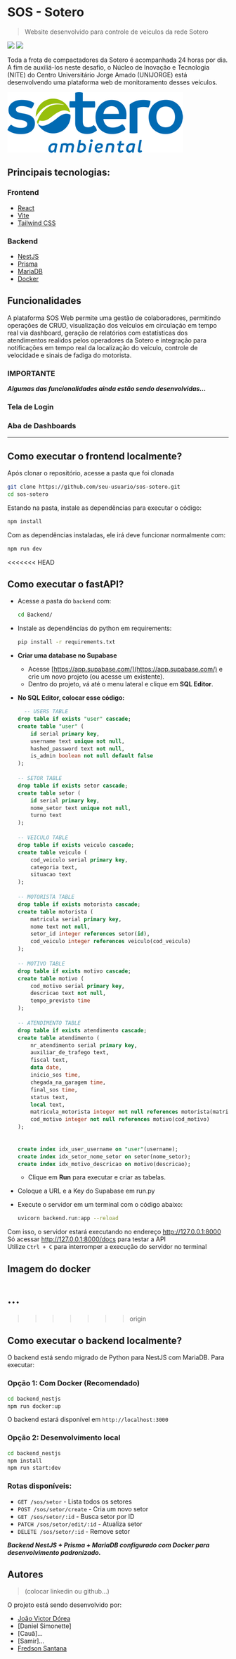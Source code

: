 # SOS - Sotero
> Website desenvolvido para controle de veículos da rede Sotero

<img src="https://img.shields.io/badge/version-0.0.0-green" /> <img src="https://img.shields.io/badge/npm-v11.4.2-orange" />



Toda a frota de compactadores da Sotero é acompanhada 24 horas por dia. A fim de auxiliá-los neste desafio, o Núcleo de Inovação e Tecnologia (NITE) do Centro Universitário Jorge Amado (UNIJORGE) está desenvolvendo uma plataforma web de monitoramento desses veículos.

<img src="public/sotero.png" />  

## Principais tecnologias:

### Frontend
- [React](https://reactjs.org/)
- [Vite](https://vitejs.dev/)
- [Tailwind CSS](https://tailwindcss.com/)

### Backend
- [NestJS](https://nestjs.com/)
- [Prisma](https://www.prisma.io/)
- [MariaDB](https://mariadb.org/)
- [Docker](https://www.docker.com/)

## Funcionalidades
A plataforma SOS Web permite uma gestão de colaboradores, permitindo operações de CRUD, visualização dos veículos em circulação em tempo real via dashboard, geração de relatórios com estatísticas dos atendimentos realidos pelos operadores da Sotero e integração para notificações em tempo real da localização do veículo, controle de velocidade e sinais de fadiga do motorista.

### IMPORTANTE
**_Algumas das funcionalidades ainda estão sendo desenvolvidas..._**

### Tela de Login

### Aba de Dashboards

---
## Como executar o frontend localmente?
Após clonar o repositório, acesse a pasta que foi clonada
```bash
git clone https://github.com/seu-usuario/sos-sotero.git
cd sos-sotero
```
Estando na pasta, instale as dependências para executar o código:
```bash
npm install
```
Com as dependências instaladas, ele irá deve funcionar normalmente com:
```bash
npm run dev
```
<<<<<<< HEAD
## Como executar o fastAPI?
- Acesse a pasta do `backend` com:
  ```bash
  cd Backend/
  ```
- Instale as dependências do python em requirements:
  ```bash
  pip install -r requirements.txt
  ```
- **Criar uma database no Supabase**
  - Acesse [https://app.supabase.com/](https://app.supabase.com/) e crie um novo projeto (ou acesse um existente).
  - Dentro do projeto, vá até o menu lateral e clique em **SQL Editor**.

- **No SQL Editor, colocar esse código:**
  ```sql
    -- USERS TABLE
  drop table if exists "user" cascade;
  create table "user" (
      id serial primary key,
      username text unique not null,
      hashed_password text not null,
      is_admin boolean not null default false
  );
  
  -- SETOR TABLE
  drop table if exists setor cascade;
  create table setor (
      id serial primary key,
      nome_setor text unique not null,
      turno text
  );
  
  -- VEICULO TABLE
  drop table if exists veiculo cascade;
  create table veiculo (
      cod_veiculo serial primary key,
      categoria text,
      situacao text
  );
  
  -- MOTORISTA TABLE
  drop table if exists motorista cascade;
  create table motorista (
      matricula serial primary key,
      nome text not null,
      setor_id integer references setor(id),
      cod_veiculo integer references veiculo(cod_veiculo) 
  );
  
  -- MOTIVO TABLE
  drop table if exists motivo cascade;
  create table motivo (
      cod_motivo serial primary key,
      descricao text not null,
      tempo_previsto time
  );
  
  -- ATENDIMENTO TABLE
  drop table if exists atendimento cascade;
  create table atendimento (
      nr_atendimento serial primary key,
      auxiliar_de_trafego text,
      fiscal text,
      data date,
      inicio_sos time,
      chegada_na_garagem time,
      final_sos time,
      status text,
      local text,
      matricula_motorista integer not null references motorista(matricula),
      cod_motivo integer not null references motivo(cod_motivo)
  );
  
  
  create index idx_user_username on "user"(username);
  create index idx_setor_nome_setor on setor(nome_setor);
  create index idx_motivo_descricao on motivo(descricao);
  ```
  - Clique em **Run** para executar e criar as tabelas.

- Coloque a URL e a Key do Supabase em run.py

- Execute o servidor em um terminal com o código abaixo:
  ```bash
  uvicorn backend.run:app --reload
  ```
Com isso, o servidor estará executando no endereço http://127.0.0.1:8000  
Só acessar http://127.0.0.1:8000/docs para testar a API  
Utilize `Ctrl + C` para interromper a execução do servidor no terminal

## Imagem do docker
...
=======
>>>>>>> origin

## Como executar o backend localmente?
O backend está sendo migrado de Python para NestJS com MariaDB. Para executar:

### Opção 1: Com Docker (Recomendado)
```bash
cd backend_nestjs
npm run docker:up
```
O backend estará disponível em `http://localhost:3000`

### Opção 2: Desenvolvimento local
```bash
cd backend_nestjs
npm install
npm run start:dev
```

### Rotas disponíveis:
- `GET /sos/setor` - Lista todos os setores
- `POST /sos/setor/create` - Cria um novo setor
- `GET /sos/setor/:id` - Busca setor por ID
- `PATCH /sos/setor/edit/:id` - Atualiza setor
- `DELETE /sos/setor/:id` - Remove setor

**_Backend NestJS + Prisma + MariaDB configurado com Docker para desenvolvimento padronizado._**

## Autores
> (colocar linkedin ou github...)

O projeto está sendo desenvolvido por:
- [João Victor Dórea](https://github.com/Joao-Victor17)
- [Daniel Simonette]
- [Cauã]...
- [Samir]...
- [Fredson Santana](https://github.com/fredson0)

